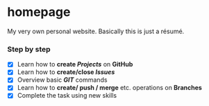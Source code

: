 # homepage
My very own personal website. Basically this is just a résumé.

### Step by step 
- [x] Learn how to **create _Projects_** on **GitHub**
- [x] Learn how to **create/close _Issues_**
- [x] Overview basic **_GIT_** commands
- [x] Learn how to **create/ push / merge** etc. operations on **Branches**
- [x] Complete the task using new skills
